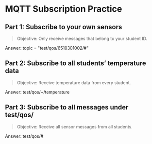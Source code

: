 # MQTT Subscription Practice


## Part 1: Subscribe to your own sensors

> Objective: Only receive messages that belong to your student ID.

Answer: topic = "test/qos/6510301002/#"


## Part 2: Subscribe to all students’ temperature data

> Objective: Receive temperature data from every student.

Answer: test/qos/+/temperature


## Part 3: Subscribe to all messages under test/qos/

> Objective: Receive all sensor messages from all students.

Answer: test/qos/#

